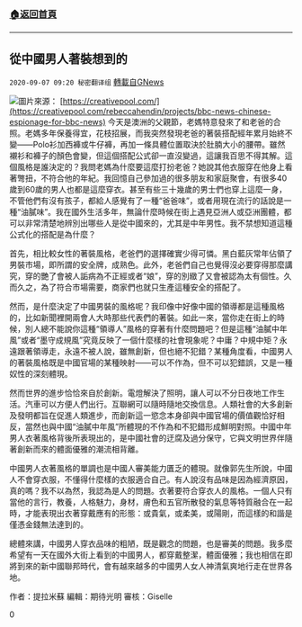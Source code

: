###  [:house:返回首頁](https://github.com/ourhimalayas/txt)
---

## 從中國男人著裝想到的
`2020-09-07 09:20 秘密翻译组` [轉載自GNews](https://gnews.org/zh-hant/339243/)

![](https://s3.amazonaws.com/gnews-media-offload/wp-content/uploads/2020/08/29173426/cropped_image1-1.jpg)圖片來源： [https://creativepool.com/](https://creativepool.com/rebeccahendin/projects/bbc-news-chinese-espionage-for-bbc-news) 
今天是澳洲的父親節，老媽特意發來了和老爸的合照。老媽多年保養得宜，花枝招展，而我突然發現老爸的著裝搭配經年累月始終不變——Polo衫加西褲或牛仔褲，再加一條具體位置取決於肚腩大小的腰帶。雖然襯衫和褲子的顏色會變，但這個搭配公式卻一直沒變過，這讓我百思不得其解。這個風格是誰決定的？我問老媽為什麼要這麼打扮老爸？她說其他衣服穿在他身上看著彆扭，不符合他的年紀。我回憶自己參加過的很多朋友和家庭聚會，有很多40歲到60歲的男人也都是這麼穿衣。甚至有些三十幾歲的男士們也穿上這麼一身，不管他們有沒有孩子，都給人感覺有了一種“爸爸味”，或者用現在流行的話說是一種“油膩味”。我在國外生活多年，無論什麼時候在街上遇見亞洲人或亞洲團體，都可以非常清楚地辨別出哪些人是從中國來的，尤其是中年男性。我不禁想知道這種公式化的搭配是為什麼？

首先，相比較女性的著裝風格，老爸們的選擇確實少得可憐。黑白藍灰常年佔領了男裝市場，即所謂的安全牌，成熟色。此外，老爸們自己也覺得沒必要穿得那麼講究，穿的艷了會被人詬病為不正經或者“娘”，穿的別緻了又會被認為太有個性。久而久之，為了符合市場需要，商家們也就只生產這種安全的搭配了。

然而，是什麼決定了中國男裝的風格呢？我印像中好像中國的領導都是這種風格的，比如新聞裡開兩會人大時那些代表們的著裝。如此一來，當你走在街上的時候，別人總不能說你這種“領導人”風格的穿著有什麼問題吧？但是這種“油膩中年風”或者“墨守成規風”究竟反映了一個什麼樣的社會現象呢？中庸？中規中矩？永遠跟著領導走，永遠不被人說，雖無創新，但也絕不犯錯？某種角度看，中國男人的著裝風格既是中國官場的某種映射——可以不作為，但不可以犯錯誤，又是一種奴性的深刻體現。

然而世界的進步恰恰來自於創新。電燈解決了照明，讓人可以不分日夜地工作生活。汽車可以方便人們出行。互聯網可以隨時隨地交換信息。人類社會的大多創新及發明都旨在促進人類進步，而創新這一慾念本身卻與中國官場的價值觀恰好相反，當然也與中國“油膩中年風”所體現的不作為和不犯錯形成鮮明對照。中國中年男人衣著風格背後所表現出的，是中國社會的迂腐及過分保守，它與文明世界伴隨著創新而來的體面優雅的潮流相背離。

中國男人衣著風格的單調也是中國人審美能力匱乏的體現。就像郭先生所說，中國人不會穿衣服，不懂得什麼樣的衣服適合自己。有人說沒有品味是因為經濟原因，真的嗎？我不以為然，我認為是人的問題。衣著要符合穿衣人的風格。一個人只有當他的言行，教養，人格魅力，身材，膚色和五官所散發的氣息等特質融合在一起時，才能表現出衣著穿戴應有的形態：或貴氣，或柔美，或陽剛，而這樣的和諧是僅憑金錢無法達到的。

總體來講，中國男人穿衣品味的粗陋，既是觀念的問題，也是審美的問題。我多麼希望有一天在國外大街上看到的中國男人，都穿戴整潔，體面優雅；我也相信在即將到來的新中國聯邦時代，會有越來越多的中國男人女人神清氣爽地行走在世界各地。

作者：提拉米蘇
編輯：期待光明
審核：Giselle

0
